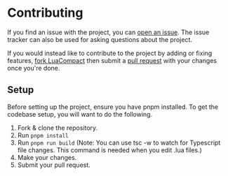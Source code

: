# Contributing

If you find an issue with the project, you can [open an issue](https://github.com/Parritz/LuaCompact/issues).
The issue tracker can also be used for asking questions about the project.

If you would instead like to contribute to the project by adding or fixing features, [fork LuaCompact](https://docs.github.com/en/get-started/quickstart/fork-a-repo) then submit a [pull request](https://docs.github.com/en/github/collaborating-with-pull-requests/proposing-changes-to-your-work-with-pull-requests/about-pull-requests) with your changes once you're done.

## Setup

Before setting up the project, ensure you have pnpm installed.
To get the codebase setup, you will want to do the following.

1. Fork & clone the repository.
2. Run `pnpm install`
3. Run `pnpm run build` (Note: You can use tsc -w to watch for Typescript file changes. This command is needed when you edit .lua files.)
4. Make your changes.
5. Submit your pull request.